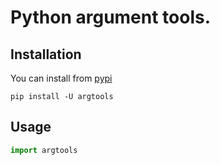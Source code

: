 # Python argument tools.

## Installation

You can install from [pypi](https://pypi.org/project/python-argtools/)

```console
pip install -U argtools
```

## Usage

```python
import argtools
```
